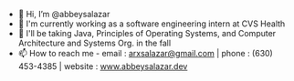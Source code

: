 - 👋 Hi, I’m @abbeysalazar
- 👀 I'm currently working as a software engineering intern at CVS Health
- 🌱 I'll be taking Java, Principles of Operating Systems, and Computer Architecture and Systems Org. in the fall
- 📫 How to reach me - email : arxsalazar@gmail.com | phone : (630) 453-4385 | website : www.abbeysalazar.dev

<!---
abbeysalazar/abbeysalazar is a ✨ special ✨ repository because its `README.md` (this file) appears on your GitHub profile.
You can click the Preview link to take a look at your changes.
--->
